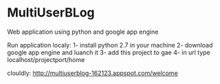 # MultiUserBLog
Web application using python and google app engine 

Run application localy:
  1- install python 2.7 in your machine
  2- download google app engine and luanch it
  3- add this project to gae
  4- in url type localhost/projectport/home
  
clouldly:
  http://multiuserblog-162123.appspot.com/welcome
